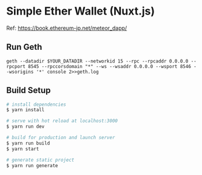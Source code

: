 # Simple Ether Wallet (Nuxt.js)

Ref: https://book.ethereum-jp.net/meteor_dapp/

## Run Geth

```
geth --datadir $YOUR_DATADIR --networkid 15 --rpc --rpcaddr 0.0.0.0 --rpcport 8545 --rpccorsdomain "*" --ws --wsaddr 0.0.0.0 --wsport 8546 --wsorigins '*' console 2>>geth.log
```

## Build Setup

``` bash
# install dependencies
$ yarn install

# serve with hot reload at localhost:3000
$ yarn run dev

# build for production and launch server
$ yarn run build
$ yarn start

# generate static project
$ yarn run generate
```